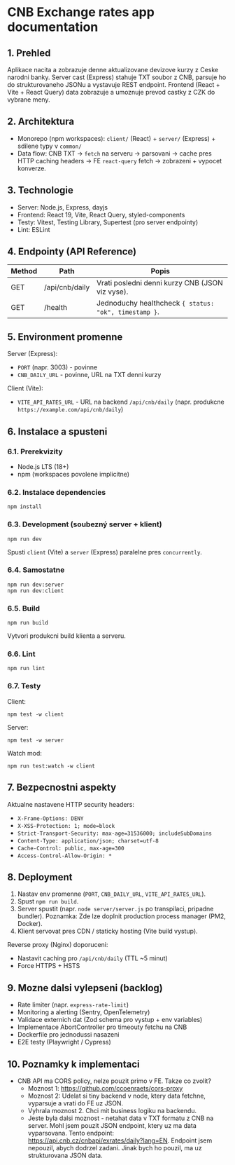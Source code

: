 # CNB Exchange rates app documentation

## 1. Prehled
Aplikace nacita a zobrazuje denne aktualizovane devizove kurzy z Ceske narodni banky. Server cast (Express) stahuje TXT soubor z CNB, parsuje ho do strukturovaneho JSONu a vystavuje REST endpoint. Frontend (React + Vite + React Query) data zobrazuje a umoznuje prevod castky z CZK do vybrane meny.

## 2. Architektura
- Monorepo (npm workspaces): `client/` (React) + `server/` (Express) + sdilene typy v `common/`
- Data flow: CNB TXT -> `fetch` na serveru -> parsovani -> cache pres HTTP caching headers -> FE `react-query` fetch -> zobrazeni + vypocet konverze.

## 3. Technologie
- Server: Node.js, Express, dayjs
- Frontend: React 19, Vite, React Query, styled-components
- Testy: Vitest, Testing Library, Supertest (pro server endpointy)
- Lint: ESLint

## 4. Endpointy (API Reference)
| Method | Path | Popis |
|--------|------|-------|
| GET | /api/cnb/daily | Vrati posledni denni kurzy CNB (JSON viz vyse). |
| GET | /health | Jednoduchy healthcheck `{ status: "ok", timestamp }`. |

## 5. Environment promenne
Server (Express):
- `PORT` (napr. 3003) - povinne
- `CNB_DAILY_URL` - povinne, URL na TXT denni kurzy

Client (Vite):
- `VITE_API_RATES_URL` - URL na backend `/api/cnb/daily` (napr. produkcne `https://example.com/api/cnb/daily`)

## 6. Instalace a spusteni
### 6.1. Prerekvizity
- Node.js LTS (18+)
- npm (workspaces povolene implicitne)

### 6.2. Instalace dependencies
```
npm install
```

### 6.3. Development (soubezný server + klient)
```
npm run dev
```
Spusti `client` (Vite) a `server` (Express) paralelne pres `concurrently`.

### 6.4. Samostatne
```
npm run dev:server
npm run dev:client
```

### 6.5. Build
```
npm run build
```
Vytvori produkcni build klienta a serveru.

### 6.6. Lint
```
npm run lint
```

### 6.7. Testy
Client:
```
npm test -w client
```
Server:
```
npm test -w server
```
Watch mod:
```
npm run test:watch -w client
```

## 7. Bezpecnostni aspekty
Aktualne nastavene HTTP security headers:
- `X-Frame-Options: DENY`
- `X-XSS-Protection: 1; mode=block`
- `Strict-Transport-Security: max-age=31536000; includeSubDomains`
- `Content-Type: application/json; charset=utf-8`
- `Cache-Control: public, max-age=300`
- `Access-Control-Allow-Origin: *`

## 8. Deployment
1. Nastav env promenne (`PORT`, `CNB_DAILY_URL`, `VITE_API_RATES_URL`).
2. Spust `npm run build`.
3. Server spustit (napr. `node server/server.js` po transpilaci, pripadne bundler). Poznamka: Zde lze doplnit production process manager (PM2, Docker).
4. Klient servovat pres CDN / staticky hosting (Vite build vystup).

Reverse proxy (Nginx) doporuceni:
- Nastavit caching pro `/api/cnb/daily` (TTL ~5 minut)
- Force HTTPS + HSTS

## 9. Mozne dalsi vylepseni (backlog)
- Rate limiter (napr. `express-rate-limit`)
- Monitoring a alerting (Sentry, OpenTelemetry)
- Validace externich dat (Zod schema pro vystup + env variables)
- Implementace AbortController pro timeouty fetchu na CNB
- Dockerfile pro jednodussi nasazeni
- E2E testy (Playwright / Cypress)


## 10. Poznamky k implementaci

- CNB API ma CORS policy, nelze pouzit primo v FE. Takze co zvolit? 
    - Moznost 1: https://github.com/ccoenraets/cors-proxy
    - Moznost 2: Udelat si tiny backend v node, ktery data fetchne, vyparsuje a vrati do FE uz JSON.
    - Vyhrala moznost 2. Chci mit business logiku na backendu.
    - Jeste byla dalsi moznost - netahat data v TXT formatu z CNB na server. Mohl jsem pouzit JSON endpoint, ktery uz ma data vyparsovana. Tento endpoint: https://api.cnb.cz/cnbapi/exrates/daily?lang=EN. Endpoint jsem nepouzil, abych dodrzel zadani. Jinak bych ho pouzil, ma uz strukturovana  JSON data.